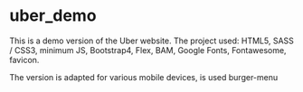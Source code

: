 # uber_demo

This is a demo version of the Uber website.
The project used:
HTML5, SASS / CSS3, minimum JS, Bootstrap4, Flex, BAM, Google Fonts, Fontawesome, favicon.

The version is adapted for various mobile devices, is used burger-menu
